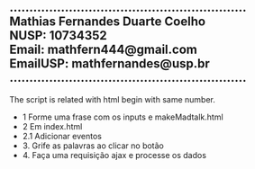 <h2>............................................................</br>
Mathias Fernandes Duarte Coelho</br>
NUSP: 10734352</br>
Email: mathfern444@gmail.com</br>
EmailUSP: mathfernandes@usp.br</br>
............................................................
</h2>
<p>The script is related with html begin with same number.</p>
<ul>
    <li>1 Forme uma frase com os inputs e makeMadtalk.html</li>
    <li>2 Em index.html</li>
    <li>2.1 Adicionar eventos</li>
    <li>3. Grife as palavras ao clicar no botão</li>
    <li>4. Faça uma requisição ajax e processe os dados</li>
</ul>